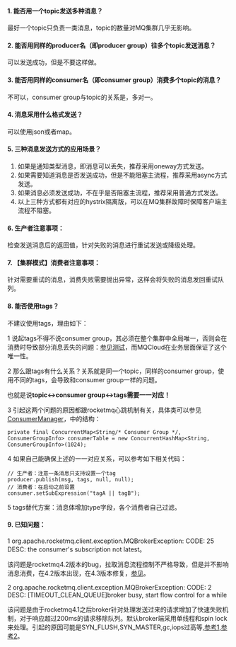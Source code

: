 #### 1. <span id="topic">能否用一个topic发送多种消息？</span>

最好一个topic只负责一类消息，topic的数量对MQ集群几乎无影响。

#### 2. <span id="producer">能否用同样的producer名（即producer group）往多个topic发送消息？</span>

可以发送成功，但是不要这样做。

#### 3. <span id="consumer">能否用同样的consumer名（即consumer group）消费多个topic的消息？</span>

不可以，consumer group与topic的关系是，多对一。

#### 4. <span id="message">消息采用什么格式发送？</span>

可以使用json或者map。

#### 5. <span id="send">三种消息发送方式的应用场景？</span>

1. 如果是通知类型消息，即消息可以丢失，推荐采用oneway方式发送。
2. 如果需要知道消息是否发送成功，但是不能阻塞主流程，推荐采用async方式发送。
3. 如果消息必须发送成功，不在乎是否阻塞主流程，推荐采用普通方式发送。
4. 以上三种方式都有对应的hystrix隔离版，可以在MQ集群故障时保障客户端主流程不阻塞。

#### 6. <span id="produceNotice">生产者注意事项：</span>

检查发送消息后的返回值，针对失败的消息进行重试发送或降级处理。

#### 7. <span id="cluster">【集群模式】消费者注意事项：</span>

针对需要重试的消息，消费失败需要抛出异常，这样会将失败的消息发回重试队列。

#### 8. <span id="tags">能否使用tags？</span>

不建议使用tags，理由如下：

1 说起tags不得不说consumer group，其必须在整个集群中全局唯一，否则会在消费时导致部分消息丢失的问题：[参见测试](https://blog.csdn.net/a417930422/article/details/50663639)，而MQCloud在业务层面保证了这个唯一性。

2 那么跟tags有什么关系？关系就是同一个topic，同样的consumer group，使用不同的tags，会导致和consumer group一样的问题。

也就是说**topic<->consumer group<->tags需要一一对应！**

3 引起这两个问题的原因都跟rocketmq心跳机制有关，具体类可以参见[ConsumerManager](https://github.com/apache/rocketmq/blob/master/broker/src/main/java/org/apache/rocketmq/broker/client/ConsumerManager.java)，中的结构：

```
private final ConcurrentMap<String/* Consumer Group */, ConsumerGroupInfo> consumerTable = new ConcurrentHashMap<String, ConsumerGroupInfo>(1024);
```

4 如果自己能确保上述的一一对应关系，可以参考如下相关代码：

```
// 生产者：注意一条消息只支持设置一个tag
producer.publish(msg, tags, null, null);
// 消费者：在启动之前设置
consumer.setSubExpression("tagA || tagB");
```

5 tags替代方案：消息体增加type字段，各个消费者自己过滤。

#### 9. <span id="knownIssue">已知问题：</span>

1 org.apache.rocketmq.client.exception.MQBrokerException: CODE: 25 DESC: the consumer's subscription not latest。

该问题是rocketmq4.2版本的bug，拉取消息流程控制不严格导致，但是并不影响消息消费，在4.2版本出现，在4.3版本修复，[参见](https://github.com/apache/rocketmq/issues/370)。

2 org.apache.rocketmq.client.exception.MQBrokerException: CODE: 2 DESC: [TIMEOUT_CLEAN_QUEUE]broker busy, start flow control for a while

该问题是由于rocketmq4.1之后broker针对处理发送过来的请求增加了快速失败机制，对于响应超过200ms的请求移除队列。默认broker端采用单线程和spin lock来处理。引起的原因可能是SYN_FLUSH,SYN_MASTER,gc,iops过高等,[参考1](https://stackoverflow.com/questions/43154365/rocketmqmqbrokerexception-code-2-desc-timeout-clean-queue),[参考2](https://issues.apache.org/jira/browse/ROCKETMQ-311)。